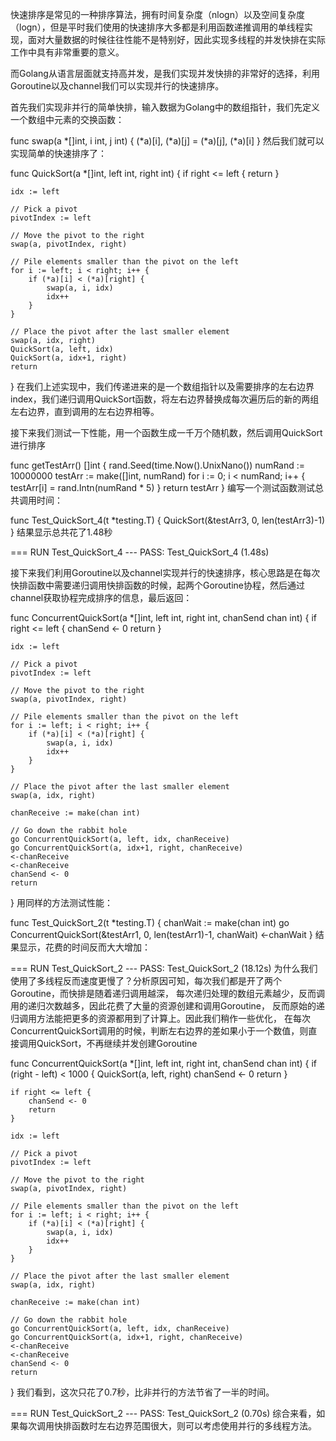 
快速排序是常见的一种排序算法，拥有时间复杂度（nlogn）以及空间复杂度（logn），但是平时我们使用的快速排序大多都是利用函数递推调用的单线程实现，面对大量数据的时候往往性能不是特别好，因此实现多线程的并发快排在实际工作中具有非常重要的意义。

而Golang从语言层面就支持高并发，是我们实现并发快排的非常好的选择，利用Goroutine以及channel我们可以实现并行的快速排序。

首先我们实现非并行的简单快排，输入数据为Golang中的数组指针，我们先定义一个数组中元素的交换函数：

func swap(a *[]int, i int, j int) {
    (*a)[i], (*a)[j] = (*a)[j], (*a)[i]
}
然后我们就可以实现简单的快速排序了：

func QuickSort(a *[]int, left int, right int) {
    if right <= left {
        return
    }

    idx := left

    // Pick a pivot
    pivotIndex := left

    // Move the pivot to the right
    swap(a, pivotIndex, right)

    // Pile elements smaller than the pivot on the left
    for i := left; i < right; i++ {
        if (*a)[i] < (*a)[right] {
            swap(a, i, idx)
            idx++
        }
    }

    // Place the pivot after the last smaller element
    swap(a, idx, right)
    QuickSort(a, left, idx)
    QuickSort(a, idx+1, right)
    return
}
在我们上述实现中，我们传递进来的是一个数组指针以及需要排序的左右边界index，我们递归调用QuickSort函数，将左右边界替换成每次遍历后的新的两组左右边界，直到调用的左右边界相等。

接下来我们测试一下性能，用一个函数生成一千万个随机数，然后调用QuickSort进行排序

func getTestArr() []int {
    rand.Seed(time.Now().UnixNano())
    numRand := 10000000
    testArr := make([]int, numRand)
    for i := 0; i < numRand; i++ {
        testArr[i] = rand.Intn(numRand * 5)
    }
    return testArr
}
编写一个测试函数测试总共调用时间：

func Test_QuickSort_4(t *testing.T) {
    QuickSort(&testArr3, 0, len(testArr3)-1)
}
结果显示总共花了1.48秒

=== RUN   Test_QuickSort_4
--- PASS: Test_QuickSort_4 (1.48s)


接下来我们利用Goroutine以及channel实现并行的快速排序，核心思路是在每次快排函数中需要递归调用快排函数的时候，起两个Goroutine协程，然后通过channel获取协程完成排序的信息，最后返回：

func ConcurrentQuickSort(a *[]int, left int, right int, chanSend chan int) {
    if right <= left {
        chanSend <- 0
        return
    }

    idx := left

    // Pick a pivot
    pivotIndex := left

    // Move the pivot to the right
    swap(a, pivotIndex, right)

    // Pile elements smaller than the pivot on the left
    for i := left; i < right; i++ {
        if (*a)[i] < (*a)[right] {
            swap(a, i, idx)
            idx++
        }
    }

    // Place the pivot after the last smaller element
    swap(a, idx, right)

    chanReceive := make(chan int)

    // Go down the rabbit hole
    go ConcurrentQuickSort(a, left, idx, chanReceive)
    go ConcurrentQuickSort(a, idx+1, right, chanReceive)
    <-chanReceive
    <-chanReceive
    chanSend <- 0
    return
}
用同样的方法测试性能：

func Test_QuickSort_2(t *testing.T) {
    chanWait := make(chan int)
    go ConcurrentQuickSort(&testArr1, 0, len(testArr1)-1, chanWait)
    <-chanWait
}
结果显示，花费的时间反而大大增加：

=== RUN   Test_QuickSort_2
--- PASS: Test_QuickSort_2 (18.12s)
为什么我们使用了多线程反而速度更慢了？分析原因可知，每次我们都是开了两个Goroutine，而快排是随着递归调用越深，
每次递归处理的数组元素越少，反而调用的递归次数越多，因此花费了大量的资源创建和调用Goroutine，
反而原始的递归调用方法能把更多的资源都用到了计算上。因此我们稍作一些优化，
在每次ConcurrentQuickSort调用的时候，判断左右边界的差如果小于一个数值，则直接调用QuickSort，不再继续并发创建Goroutine

func ConcurrentQuickSort(a *[]int, left int, right int, chanSend chan int) {
    if (right - left) < 1000 {
        QuickSort(a, left, right)
        chanSend <- 0
        return
    }

    if right <= left {
        chanSend <- 0
        return
    }

    idx := left

    // Pick a pivot
    pivotIndex := left

    // Move the pivot to the right
    swap(a, pivotIndex, right)

    // Pile elements smaller than the pivot on the left
    for i := left; i < right; i++ {
        if (*a)[i] < (*a)[right] {
            swap(a, i, idx)
            idx++
        }
    }

    // Place the pivot after the last smaller element
    swap(a, idx, right)

    chanReceive := make(chan int)

    // Go down the rabbit hole
    go ConcurrentQuickSort(a, left, idx, chanReceive)
    go ConcurrentQuickSort(a, idx+1, right, chanReceive)
    <-chanReceive
    <-chanReceive
    chanSend <- 0
    return
}
我们看到，这次只花了0.7秒，比非并行的方法节省了一半的时间。

=== RUN   Test_QuickSort_2
--- PASS: Test_QuickSort_2 (0.70s)
综合来看，如果每次调用快排函数时左右边界范围很大，则可以考虑使用并行的多线程方法。
